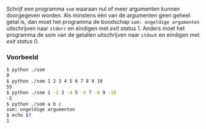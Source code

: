 Schrijf een programma `som` waaraan nul of meer argumenten kunnen doorgegeven worden. Als minstens één van de argumenten geen geheel getal is, dan moet het programma de boodschap `som: ongeldige argumenten` uitschrijven naar `stderr` en eindigen met *exit status* 1. Anders moet het programma de som van de getallen uitschrijven naar `stdout` en eindigen met *exit status* 0.

### Voorbeeld

```bash
$ python ./som
0
$ python ./som 1 2 3 4 5 6 7 8 9 10
55
$ python ./som 1 -2 3 -4 5 -6 7 -8 9 -10
-5
$ python ./som a b c
som: ongeldige argumenten
$ echo $?
1
```
